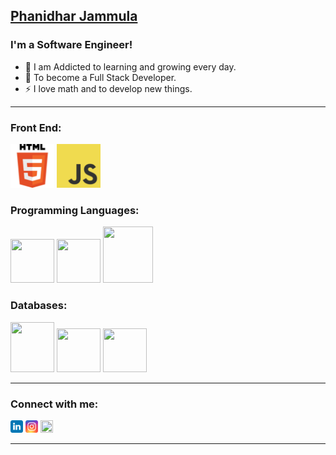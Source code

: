 ## [Phanidhar Jammula](https://github.com/PhanidharJammula)

### I'm a Software Engineer!

   - :seedling: I am Addicted to learning and growing every day.
   - :goal_net: To become a Full Stack Developer.
   - :zap: I love math and to develop new things.

* * *

### Front End:
<img src="https://raw.githubusercontent.com/github/explore/80688e429a7d4ef2fca1e82350fe8e3517d3494d/topics/html/html.png" width="70" height="70">    <img src="https://raw.githubusercontent.com/github/explore/80688e429a7d4ef2fca1e82350fe8e3517d3494d/topics/javascript/javascript.png" width="70" height="70">

### Programming Languages:
<img src="https://github.com/abranhe/programming-languages-logos/blob/master/src/python/python.png" width="70" height="70">       <img src="https://camo.githubusercontent.com/cdbd0ba439365fba9d1b72e05b6d7e93828f9a9cce4a71346a1a11ed6216261f/68747470733a2f2f696d672e69636f6e73382e636f6d2f636f6c6f722f35302f3030303030302f632d70726f6772616d6d696e672e706e67" width="70" height="70">    <img src="https://camo.githubusercontent.com/6d8bb5138ee1d0f5dfe007ed667838b5a0a1b8629984fab3070466ad52d638b3/68747470733a2f2f696d672e69636f6e73382e636f6d2f636f6c6f722f35302f3030303030302f6a6176612d636f666665652d6375702d6c6f676f2e706e67" width="80" height="90">

### Databases:
<img src="https://github.com/yurijserrano/Github-Profile-Readme-Logos/blob/master/databases/mysql.svg" width="70" height="80">    <img src="https://github.com/yurijserrano/Github-Profile-Readme-Logos/blob/master/databases/redis.svg" width="70" height="70">    <img src="https://github.com/yurijserrano/Github-Profile-Readme-Logos/blob/master/databases/cassandra.svg" width="70" height="70">

* * *

### Connect with me:
<a href="https://www.linkedin.com/in/phanidhar-j-7b5988114/"><img src="https://github.com/edent/SuperTinyIcons/blob/master/images/svg/linkedin.svg" width="20" height="20"></a>    <a href="https://www.instagram.com/phanidhar.jammula/"> <img src="https://github.com/edent/SuperTinyIcons/blob/master/images/svg/instagram.svg" width="20" height="20"></a>    <a href="https://github.com/PhanidharJammula"> <img src="
https://https://raw.githubusercontent.com/edent/SuperTinyIcons/master/images/png/github.png
" width="20" height="20"></a>   
* * *
